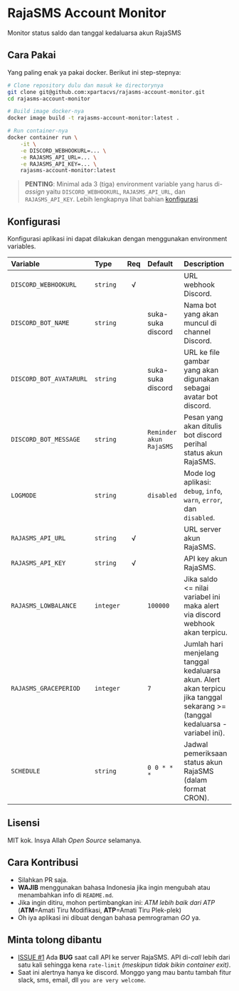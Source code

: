 # RajaSMS Account Monitor

Monitor status saldo dan tanggal kedaluarsa akun RajaSMS

## Cara Pakai

Yang paling enak ya pakai docker. Berikut ini step-stepnya:

```bash
# Clone repository dulu dan masuk ke directorynya
git clone git@github.com:xpartacvs/rajasms-account-monitor.git
cd rajasms-account-monitor

# Build image docker-nya
docker image build -t rajasms-account-monitor:latest .

# Run container-nya
docker container run \
    -it \
    -e DISCORD_WEBHOOKURL=... \
    -e RAJASMS_API_URL=... \
    -e RAJASMS_API_KEY=... \
    rajasms-account-monitor:latest
```

> **PENTING**: Minimal ada 3 (tiga) environment variable yang harus di-_assign_ yaitu `DISCORD_WEBHOOKURL`, `RAJASMS_API_URL`, dan `RAJASMS_API_KEY`. Lebih lengkapnya lihat bahian [konfigurasi](#konfigurasi)

## Konfigurasi

Konfigurasi aplikasi ini dapat dilakukan dengan menggunakan environment variables.

| **Variable**            | **Type**  | **Req** | **Default**             | **Description**                                                                                                                 |
| :---                    | :---      | :---:   | :---                    | :---                                                                                                                            |
| `DISCORD_WEBHOOKURL`    | `string`  | √       |                         | URL webhook Discord.                                                                                                            |
| `DISCORD_BOT_NAME`      | `string`  |         | suka-suka discord       | Nama bot yang akan muncul di channel Discord.                                                                                   |
| `DISCORD_BOT_AVATARURL` | `string`  |         | suka-suka discord       | URL ke file gambar yang akan digunakan sebagai avatar bot discord.                                                              |
| `DISCORD_BOT_MESSAGE`   | `string`  |         | `Reminder akun RajaSMS` | Pesan yang akan ditulis bot discord perihal status akun RajaSMS.                                                                |
| `LOGMODE`               | `string`  |         | `disabled`              | Mode log aplikasi: `debug`, `info`, `warn`, `error`, dan `disabled`.                                                            |
| `RAJASMS_API_URL`       | `string`  | √       |                         | URL server akun RajaSMS.                                                                                                        |
| `RAJASMS_API_KEY`       | `string`  | √       |                         | API key akun RajaSMS.                                                                                                           |
| `RAJASMS_LOWBALANCE`    | `integer` |         | `100000`                | Jika saldo <= nilai variabel ini maka alert via discord webhook akan terpicu.                                                   |
| `RAJASMS_GRACEPERIOD`   | `integer` |         | `7`                     | Jumlah hari menjelang tanggal kedaluarsa akun. Alert akan terpicu jika tanggal sekarang >= (tanggal kedaluarsa - variabel ini). |
| `SCHEDULE`              | `string`  |         | `0 0 * * *`             | Jadwal pemeriksaan status akun RajaSMS (dalam format CRON).                                                                     |

## Lisensi

MIT kok. Insya Allah _Open Source_ selamanya.

## Cara Kontribusi

- Silahkan PR saja.
- **WAJIB** menggunakan bahasa Indonesia jika ingin mengubah atau menambahkan info di `README.md`.
- Jika ingin ditiru, mohon pertimbangkan ini: _ATM lebih baik dari ATP_  (**ATM**=Amati Tiru Modifikasi, **ATP**=Amati Tiru Plek-plek)
- Oh iya aplikasi ini dibuat dengan bahasa pemrograman _GO_ ya.

## Minta tolong dibantu

- [ISSUE #1](https://github.com/xpartacvs/rajasms-account-monitor/issues/1) Ada **BUG** saat call API ke server RajaSMS. API di-_call_ lebih dari satu kali sehingga kena `rate-limit` _(meskipun tidak bikin container exit)_.
- Saat ini alertnya hanya ke discord. Monggo yang mau bantu tambah fitur slack, sms, email, dll `you are very welcome`.
